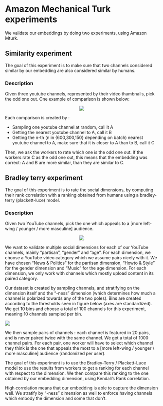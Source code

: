 # Amazon Mechanical Turk experiments

We validate our embeddings by doing two experiments, using Amazon Mturk.

## Similarity experiment

The goal of this experiment is to make sure that two channels considered similar by our embedding are also considered similar by humans.

### Description

Given three youtube channels, represented by their video thumbnails, pick the odd one out. One example of comparison is shown below:

<p align="center">
<img src="https://user-images.githubusercontent.com/32189761/226681281-c0a03cec-7acc-4cc8-91ce-a895de4336ab.png">
</p>


Each comparison is created by :

- Sampling one youtube channel at random, call it A
- Getting the nearest youtube channel to A, call it B
- Getting the n-th (n in {600,300,150} depending on batch) nearest youtube channel to A, make sure that it is closer to A than to B, call it C

Then, we ask the workers to rate which one is the odd one out. If the workers rate C as the odd one out, this means that the embedding was correct: A and B are more similar, than they are similar to C.


## Bradley terry experiment

The goal of this experiment is to rate the social dimensions, by computing their rank correlation with a ranking obtained from humans using a bradley-terry (plackett-luce) model.

### Description

Given two YouTube channels, pick the one which appeals to a [more left-wing / younger / more masculine] audience.

<p align="center">
<img src="https://user-images.githubusercontent.com/32189761/226681346-6d605869-dfe6-48b7-b966-057a338ac660.png">
</p>

We want to validate multiple social dimensions for each of our YouTube channels, mainly “partisan”, “gender” and “age”. For each dimension, we choose a YouTube video category which we assume pairs nicely with it. We have chosen “News & Politics” for the partisan dimension, “Howto & Style” for the gender dimension and “Music” for the age dimension. For each dimension, we only work with channels which mostly upload content in its paired category.


Our dataset is created by sampling channels, and stratifying on the dimension itself and the “-ness” dimension (which determines how much a channel is polarized towards any of the two poles). Bins are created according to the thresholds seen in figure below (axes are standardized). We get 10 bins and choose a total of 100 channels for this experiment, meaning 10 channels sampled per bin.

<img src="https://github.com/boesingerl/youtube-embeds/assets/32189761/1f645447-c8e3-4af7-9e85-055e1df630fd">
</p>

We then sample pairs of channels : each channel is featured in 20 pairs, and is never paired twice with the same channel. We get a total of 1000 channel pairs. For each pair, one worker will have to select which channel they think is the one that appeals the most to a [more left-wing / younger / more masculine] audience (randomized per user).

The goal of this experiment is to use the Bradley-Terry / Plackett-Luce model to use the results from workers to get a ranking for each channel with respect to the dimension. We then compare this ranking to the one obtained by our embedding dimension, using Kendall’s Rank correlation. 

High correlation means that our embedding is able to capture the dimension well. We stratify by “-ness” dimension as well to enforce having channels which embody the dimension and some that don’t.

